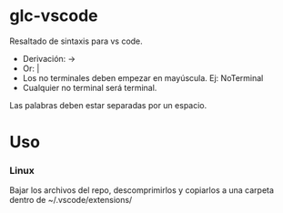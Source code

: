 # glc-vscode
Resaltado de sintaxis para vs code.
- Derivación: ->
- Or: | 
- Los no terminales deben empezar en mayúscula. Ej: NoTerminal
- Cualquier no terminal será terminal.

Las palabras deben estar separadas por un espacio.

# Uso
### Linux
Bajar los archivos del repo, descomprimirlos y copiarlos a una carpeta dentro de ~/.vscode/extensions/
